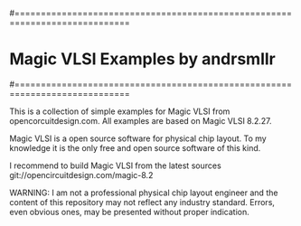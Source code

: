#============================================================================
# Magic VLSI Examples by andrsmllr
#============================================================================

This is a collection of simple examples for Magic VLSI from opencorcuitdesign.com.
All examples are based on Magic VLSI 8.2.27.

Magic VLSI is a open source software for physical chip layout.
To my knowledge it is the only free and open source software of this kind.

I recommend to build Magic VLSI from the latest sources
git://opencircuitdesign.com/magic-8.2

WARNING: I am not a professional physical chip layout engineer and the content
of this repository may not reflect any industry standard. Errors, even obvious
ones, may be presented without proper indication.

